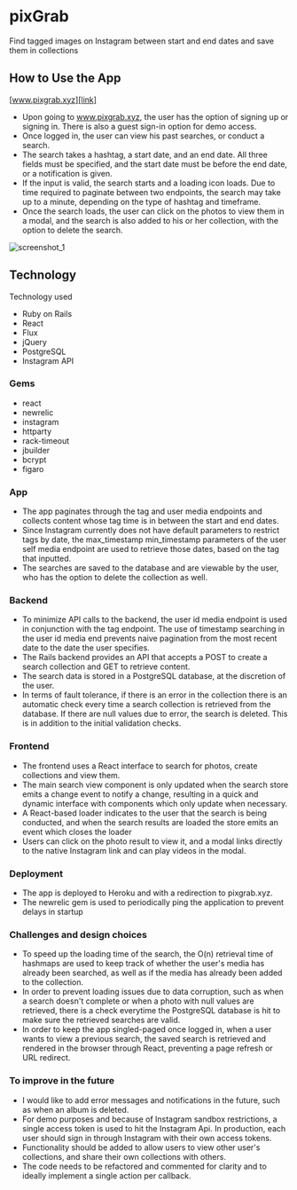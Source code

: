 # pixGrab
Find tagged images on Instagram between start and end dates and save them in collections

## How to Use the App
[www.pixgrab.xyz][link]

[link]: www.pixgrab.xyz

- Upon going to www.pixgrab.xyz, the user has the option of signing up or signing in. There is also a guest sign-in option for demo access.
- Once logged in, the user can view his past searches, or conduct a search.
- The search takes a hashtag, a start date, and an end date. All three fields must be specified, and the start date must be before the end date, or a notification is given.
- If the input is valid, the search starts and a loading icon loads. Due to time required to paginate between two endpoints, the search may take up to a minute, depending on the type of hashtag and timeframe.
- Once the search loads, the user can click on the photos to view them in a modal, and the search is also added to his or her collection, with the option to delete the search.

![screenshot_1]

[screenshot_1]: http://res.cloudinary.com/danlau168/image/upload/v1449817150/Screen_Shot_2015-12-10_at_10.58.26_PM_fytppn.png

## Technology
Technology used
- Ruby on Rails
- React
- Flux
- jQuery
- PostgreSQL
- Instagram API

### Gems
- react
- newrelic
- instagram
- httparty
- rack-timeout
- jbuilder
- bcrypt
- figaro

### App
- The app paginates through the tag and user media endpoints and collects content whose tag time is in between the start and end dates.
- Since Instagram currently does not have default parameters to restrict tags by date, the max_timestamp min_timestamp parameters of the user self media endpoint are used to retrieve those dates, based on the tag that inputted.
- The searches are saved to the database and are viewable by the user, who has the option to delete the collection as well.

### Backend
- To minimize API calls to the backend, the user id media endpoint is used in conjunction with the tag endpoint. The use of timestamp searching in the user id media end prevents naive pagination from the most recent date to the date the user specifies.
- The Rails backend provides an API that accepts a POST to create a search collection and GET to retrieve content.
- The search data is stored in a PostgreSQL database, at the discretion of the user.
- In terms of fault tolerance, if there is an error in the collection there is an automatic check every time a search collection is retrieved from the database. If there are null values due to error, the search is deleted. This is in addition to the initial validation checks.


### Frontend
- The frontend uses a React interface to search for photos, create collections and view them.
- The main search view component is only updated when the search store emits a change event to notify a change, resulting in a quick and dynamic interface with components which only update when necessary.
- A React-based loader indicates to the user that the search is being conducted, and when the search results are loaded the store emits an event which closes the loader
- Users can click on the photo result to view it, and a modal links directly to the native Instagram link and can play videos in the modal.

### Deployment
- The app is deployed to Heroku and with a redirection to pixgrab.xyz.
- The newrelic gem is used to periodically ping the application to prevent delays in startup

### Challenges and design choices
- To speed up the loading time of the search, the O(n) retrieval time of hashmaps are used to keep track of whether the user's media has already been searched, as well as if the media has already been added to the collection.
- In order to prevent loading issues due to data corruption, such as when a search doesn't complete or when a photo with null values are retrieved, there is a check everytime the PostgreSQL database is hit to make sure the retrieved searches are valid.
- In order to keep the app singled-paged once logged in, when a user wants to view a previous search, the saved search is retrieved and rendered in the browser through React, preventing a page refresh or URL redirect.

### To improve in the future
- I would like to add error messages and notifications in the future, such as when an album is deleted.
- For demo purposes and because of Instagram sandbox restrictions, a single access token is used to hit the Instagram Api. In production, each user should sign in through Instagram with their own access tokens.
- Functionality should be added to allow users to view other user's collections, and share their own collections with others.
- The code needs to be refactored and commented for clarity and to ideally implement a single action per callback.
